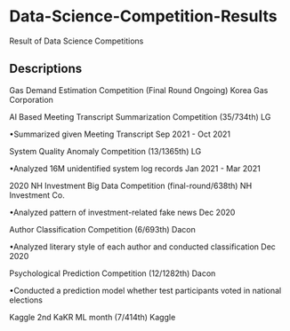 # Data-Science-Competition-Results
Result of Data Science Competitions

## Descriptions
Gas Demand Estimation Competition (Final Round Ongoing) Korea Gas Corporation

AI Based Meeting Transcript Summarization Competition (35/734th) LG

•Summarized given Meeting Transcript Sep 2021 - Oct 2021

System Quality Anomaly Competition (13/1365th) LG

•Analyzed 16M unidentified system log records Jan 2021 - Mar 2021

2020 NH Investment Big Data Competition (final-round/638th) NH Investment Co.

•Analyzed pattern of investment-related fake news Dec 2020

Author Classification Competition (6/693th) Dacon

•Analyzed literary style of each author and conducted classification Dec 2020

Psychological Prediction Competition (12/1282th) Dacon

•Conducted a prediction model whether test participants voted in national elections

Kaggle 2nd KaKR ML month (7/414th) Kaggle
